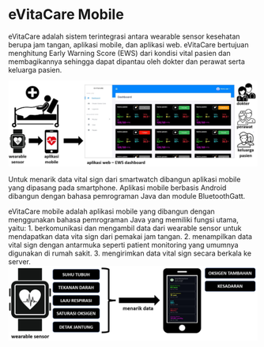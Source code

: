 # eVitaCare Mobile
<p>
eVitaCare adalah sistem terintegrasi antara wearable sensor kesehatan berupa jam tangan, aplikasi mobile, dan aplikasi web. eVitaCare bertujuan menghitung Early Warning Score (EWS) dari kondisi vital pasien dan membagikannya sehingga dapat dipantau oleh dokter dan perawat serta keluarga pasien.
</p>
<img src="https://github.com/rezafaisal/eVitaCareMobile/blob/main/images/evitacare-01.JPG" width="800">
<p>
Untuk menarik data vital sign dari smartwatch dibangun aplikasi mobile yang dipasang pada smartphone. Aplikasi mobile berbasis Android dibangun dengan bahasa pemrograman Java dan module BluetoothGatt. 
</p>
eVitaCare mobile adalah aplikasi mobile yang dibangun dengan menggunakan bahasa pemrograman Java yang memiliki fungsi utama, yaitu:
1. berkomunikasi dan mengambil data dari wearable sensor untuk mendapatkan data vita sign dari pemakai jam tangan. 
2. menampilkan data vital sign dengan antarmuka seperti patient monitoring yang umumnya digunakan di rumah sakit. 
3. mengirimkan data vital sign secara berkala ke server.

<br>
<img src="https://github.com/rezafaisal/eVitaCareMobile/blob/main/images/gbr01.JPG" width="800">
